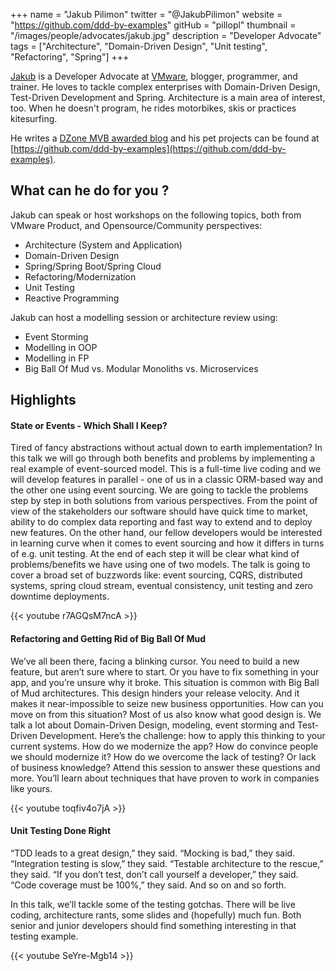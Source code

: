 +++
name = "Jakub Pilimon"
twitter = "@JakubPilimon"
website = "https://github.com/ddd-by-examples"
gitHub = "pillopl"
thumbnail = "/images/people/advocates/jakub.jpg"
description = "Developer Advocate"
tags = ["Architecture", "Domain-Driven Design", "Unit testing", "Refactoring", "Spring"]
+++

[Jakub](https://twitter.com/JakubPilimon) is a Developer Advocate at [VMware](https://vmware.com), blogger, programmer, and trainer. He loves to tackle complex enterprises with Domain-Driven Design, Test-Driven Development and Spring. Architecture is a main area of interest, too. When he doesn't program, he rides motorbikes, skis or practices kitesurfing.

He writes a [DZone MVB awarded blog](https://pillopl.github.io) and his pet projects can be found at [https://github.com/ddd-by-examples](https://github.com/ddd-by-examples).

<!--more-->


## What can he do for you ?

Jakub can speak or host workshops on the following topics, both from VMware Product, and Opensource/Community perspectives:

* Architecture (System and Application)
* Domain-Driven Design
* Spring/Spring Boot/Spring Cloud
* Refactoring/Modernization
* Unit Testing
* Reactive Programming

Jakub can host a modelling session or architecture review using:

* Event Storming
* Modelling in OOP
* Modelling in FP
* Big Ball Of Mud vs. Modular Monoliths vs. Microservices

## Highlights

#### State or Events - Which Shall I Keep?

Tired of fancy abstractions without actual down to earth implementation? In this talk we will go through both benefits and problems by implementing a real example of event-sourced model. This is a full-time live coding and we will develop features in parallel - one of us in a classic ORM-based way and the other one using event sourcing. We are going to tackle the problems step by step in both solutions from various perspectives. From the point of view of the stakeholders our software should have quick time to market, ability to do complex data reporting and fast way to extend and to deploy new features. On the other hand, our fellow developers would be interested in learning curve when it comes to event sourcing and how it differs in turns of e.g. unit testing. At the end of each step it will be clear what kind of problems/benefits we have using one of two models. The talk is going to cover a broad set of buzzwords like: event sourcing, CQRS, distributed systems, spring cloud stream, eventual consistency, unit testing and zero downtime deployments.

{{< youtube r7AGQsM7ncA >}}

#### Refactoring and Getting Rid of Big Ball Of Mud

We’ve all been there, facing a blinking cursor. You need to build a new feature, but aren’t sure where to start. Or you have to fix something in your app, and you’re unsure why it broke.
This situation is common with Big Ball of Mud architectures. This design hinders your release velocity. And it makes it near-impossible to seize new business opportunities. How can you move on from this situation?
Most of us also know what good design is. We talk a lot about Domain-Driven Design, modeling, event storming and Test-Driven Development.
Here’s the challenge: how to apply this thinking to your current systems. How do we modernize the app? How do convince people we should modernize it? How do we overcome the lack of testing? Or lack of business knowledge?
Attend this session to answer these questions and more. You’ll learn about techniques that have proven to work in companies like yours.

{{< youtube toqfiv4o7jA >}}


#### Unit Testing Done Right

“TDD leads to a great design,” they said. “Mocking is bad,” they said. “Integration testing is slow,” they said. “Testable architecture to the rescue,” they said. “If you don’t test, don’t call yourself a developer,” they said. “Code coverage must be 100%,” they said. And so on and so forth.

In this talk, we’ll tackle some of the testing gotchas. There will be live coding, architecture rants, some slides and (hopefully) much fun. Both senior and junior developers should find something interesting in that testing example.

{{< youtube SeYre-Mgb14 >}}

